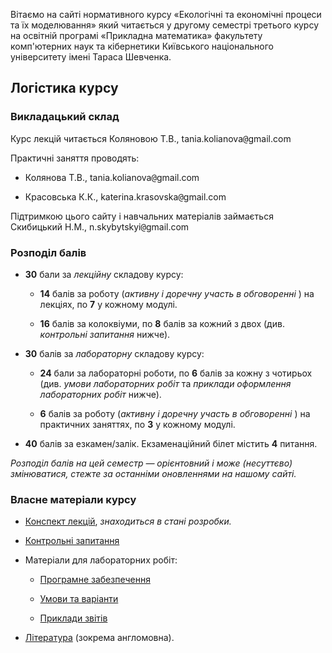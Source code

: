Вітаємо на сайті нормативного курсу &laquo;Екологічні та економічні процеси та їх моделювання&raquo; який читається у другому семестрі третього курсу на освітній програмі &laquo;Прикладна математика&raquo; факультету комп'ютерних наук та кібернетики Київського національного університету імені Тараса Шевченка.

## Логістика курсу

### Викладацький склад

Курс лекцій читається Коляновою Т.В., tania.kolianova<span style="font-family:monospace;">@</span>gmail.com

Практичні заняття проводять:

- Колянова Т.В., tania.kolianova<span style="font-family:monospace;">@</span>gmail.com

- Красовська К.К., katerina.krasovska<span style="font-family:monospace;">@</span>gmail.com

Підтримкою цього сайту і навчальних матеріалів займається Скибицький Н.М., n.skybytskyi<span style="font-family:monospace;">@</span>gmail.com

### Розподіл балів

- **30** бали за _лекційну_ складову курсу:

	- **14** балів за роботу (_активну і доречну участь в обговоренні_&nbsp;) на лекціях, по **7** у кожному модулі.

	- **16** балів за колоквіуми, по **8** балів за кожний з двох (див. _контрольні запитання_ нижче).

- **30** балів за _лабораторну_ складову курсу:

	- **24** бали за лабораторні роботи, по **6** балів за кожну з чотирьох (див. _умови лабораторних робіт_ та _приклади оформлення лабораторних робіт_ нижче).
	
	- **6** балів за роботу (_активну і доречну участь в обговоренні_&nbsp;) на практичних заняттях, по **3** у кожному модулі.

- **40** балів за езкамен/залік. Екзаменаційний білет містить **4** питання.

_Розподіл балів на цей семестр &mdash; орієнтовний і може (несуттєво) змінюватися, стежте за останніми оновленнями на нашому сайті._

### Власне матеріали курсу

- [Конспект лекцій](lectures/README.md), _знаходиться в стані розробки._

- [Контрольні запитання](exams/README.md)

- Матеріали для лабораторних робіт:
  
	- [Програмне забезпечення](labs/setup.md)
  
	- [Умови та варіанти](labs/tasks/README.md)
  
	- [Приклади звітів](labs/examples/README.md)

- [Література](books/README.md) (зокрема англомовна).
